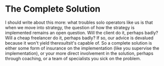 # The Complete Solution

I should write about this more: what troubles solo operators like us is that when we move into strategy, the question of how the strategy is implemented remains an open question. Will the client do it, perhaps badly? Will a cheap freelancer do it, perhaps badly? If so, our advice is devalued because it won't yield the*results*it's capable of. So a complete solution is either some form of insurance on the implementation (like you supervise the implementation), or your more direct involvement in the solution, perhaps through coaching, or a team of specialists you sick on the problem.